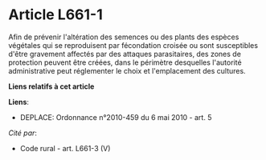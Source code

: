 # Article L661-1

Afin de prévenir l'altération des semences ou des plants des espèces végétales qui se reproduisent par fécondation croisée ou
sont susceptibles d'être gravement affectés par des attaques parasitaires, des zones de protection peuvent être créées, dans
le périmètre desquelles l'autorité administrative peut réglementer le choix et l'emplacement des cultures.

**Liens relatifs à cet article**

**Liens**:

  - DEPLACE: Ordonnance n°2010-459 du 6 mai 2010 - art. 5

_Cité par_:

  - Code rural - art. L661-3 (V)
